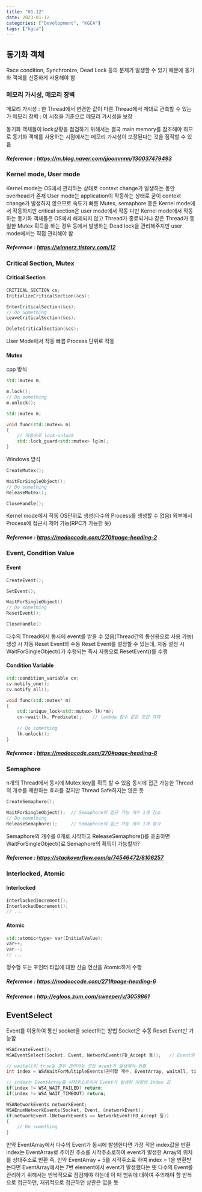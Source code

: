 ```yaml
---
title: "01.12"
date: 2023-01-12
categories: ["Development", "KGCA"]
tags: ["kgca"]
---
```

## 동기화 객체
Race condition, Synchronize, Dead Lock 등의 문제가 발생할 수 있기 때문에 동기화 객체를 신중하게 사용해야 함

### 메모리 가시성, 메모리 장벽
메모리 가시성 : 한 Thread에서 변경한 값이 다른 Thread에서 제대로 관측할 수 있는가
메모리 장벽 : 이 시점을 기준으로 메모리 가시성을 보장

동기화 객체들이 lock상황을 점검하기 위해서는 결국 main memory를 참조해야 하므로 동기화 객체를 사용하는 시점에서는 메모리 가시성이 보장된다는 것을 짐작할 수 있음

##### _Reference_ : https://m.blog.naver.com/jjoommnn/130037479493

### Kernel mode, User mode
Kernel mode는 OS에서 관리하는 상태로 context change가 발생하는 동안 overhead가 존재
User mode는 application이 작동하는 상태로 굳이 context change가 발생하지 않으므로 속도가 빠름
Mutex, semaphore 등은 Kernel mode에서 작동하지만 critical section은 user mode에서 작동
다만 Kernel mode에서 작동하는 동기화 객체들은 OS에서 해제되지 않고 Thread가 종료되거나 같은 Thread가 동일한 Mutex 획득을 하는 경우 등에서 발생하는 Dead lock을 관리해주지만 user mode에서는 직접 관리해야 함

##### _Reference_ : https://winnerz.tistory.com/12

### Critical Section, Mutex
#### Critical Section
```cpp
CRITICAL_SECTION cs;
InitializeCriticalSection(&cs);

EnterCriticalSection(&cs);
// Do Something
LeaveCriticalSection(&cs);

DeleteCriticalSection(&cs);
```
User Mode에서 작동
빠름
Process 단위로 작동

#### Mutex
cpp 방식
```cpp
std::mutex m;

m.lock();
// Do something
m.unlock();
```
```cpp
std::mutex m;

void func(std::mutex& m)
{
	// 자동으로 lock-unlock
	std::lock_guard<std::mutex> lg(m);
}
```
Windows 방식
```cpp
CreateMutex();

WaitForSingleObject();
// Do something
ReleaseMutex();

CloseHandle();
```
Kernel mode에서 작동
OS단위로 생성(다수의 Process를 생성할 수 없음)
외부에서 Process에 접근시 제어 가능(RPC가 가능한 듯)

##### _Reference_ : https://modoocode.com/270#page-heading-2

### Event, Condition Value
#### Event
```cpp
CreateEvent();

SetEvent();

WaitForSingleObject()
// Do something
ResetEvent();

CloseHandle()
```
다수의 Thread에서 동시에 event를 받을 수 있음(Thread간의 통신용으로 사용 가능)
생성 시 자동 Reset Event와 수동 Reset Event를 설정할 수 있는데, 자동 설정 시 WaitForSingleObject()가 수행되는 즉시 자동으로 ResetEvent()를 수행

#### Condition Variable
```cpp
std::condition_variable cv;
cv.notify_one();
cv.notify_all();

void func(std::mutex* m)
{
	std::unique_lock<std::mutex> lk(*m);
	cv->wait(lk, Predicate);	// lambda 함수 같은 조건 객체
    
    // Do something
    lk.unlock();
}
```
##### _Reference_ : https://modoocode.com/270#page-heading-8

### Semaphore
n개의 Thread에서 동시에 Mutex key를 획득 할 수 있음
동시에 접근 가능한 Thread의 개수를 제한하는 효과를 갖지만 Thread Safe하지는 않은 듯
```cpp
CreateSemaphore();

WaitForSingleObject();	// Semaphore의 접근 가능 개수 1개 감소
// Do something
ReleaseSemaphore();		// Semaphore의 접근 가능 개수 1개 증가
```

Semaphore의 개수를 0개로 시작하고 ReleaseSemaphore()를 호출하면 WaitForSingleObject()로 Semaphore의 획득이 가능할까?
##### _Reference_ : https://stackoverflow.com/a/74546472/8106257

### Interlocked, Atomic
#### Interlocked
```cpp
InterlockedIncrement();
InterlockedDecrement();
// ...
```

#### Atomic
```cpp
std::atomic<type> var(InitialValue);
var++;
var--;
// ...
```
정수형 또는 포인터 타입에 대한 산술 연산을 Atomic하게 수행

##### _Reference_ : https://modoocode.com/271#page-heading-6
##### _Reference_ : http://egloos.zum.com/sweeper/v/3059861

## EventSelect
Event를 이용하여 통신 socket을 select하는 방법
Socket은 수동 Reset Event만 가능함
```cpp
WSACreateEvent();
WSAEventSelect(Socket, Event, NetworkEvent(FD_Accept 등));	// Event와 Socket binding

// waitall이 true일 경우 관리하는 모든 event가 발생해야 반환
int index = WSAWaitForMultipleEvents(관리할 개수, EventArray, waitAll, timeout, altertable);

// index는 EventArray를 시작주소로하여 Event가 발생한 지점의 Index 값
if(index != WSA_WAIT_FAILED) return;
if(index != WSA_WAIT_TIMEOUT) return;

WSANetworkEvents networkEvent;
WSAEnumNetworkEvents(Socket, Event, &networkEvent);
if(networkEvent.lNetworkEvents == NetworkEvent(FD_Accept 등))
{
	// Do something
}
```
만약 EventArray에서 다수의 Event가 동시에 발생한다면 가장 작은 index값을 반환
index는 EventArray로 주어진 주소를 시작주소로하여 event가 발생한 Array의 위치를 상대주소로 반환
즉, 만약 EventArray + 5를 시작주소로 하여 index = 1을 반환받는다면 EventArray에서는 7번 element에서 event가 발생했다는 뜻
다수의 Event를 관리하기 위해서는 반복적으로 점검해야 하는데 이 때 범위에 대하여 주의해야 함
반복으로 접근하던, 재귀적으로 접근하던 상관은 없을 듯